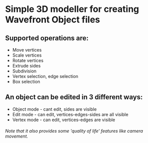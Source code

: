 # Simple 3D modeller for creating Wavefront Object files

## Supported operations are:
- Move vertices
- Scale vertices
- Rotate vertices
- Extrude sides
- Subdivision
- Vertex selection, edge selection
- Box selection

## An object can be edited in 3 different ways:
- Object mode - cant edit, sides are visible
- Edit mode - can edit, vertices-edges-sides are all visible
- Vertex mode - can edit, vertices-edges are visible


###### Note that it also provides some 'quality of life' features like camera movement.
